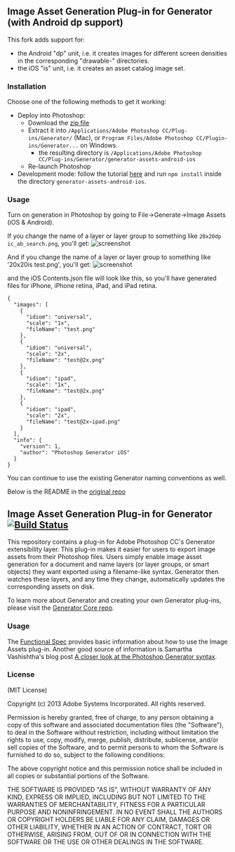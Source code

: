 ## Image Asset Generation Plug-in for Generator (with Android dp support)

This fork adds support for:
 - the Android "dp" unit, i.e. it creates images for different screen densities in the corresponding "drawable-" directories.
 - the iOS "is" unit, i.e. it creates an asset catalog image set.

### Installation
Choose one of the following methods to get it working:

- Deploy into Photoshop:
  - Download the [zip file](https://github.com/kcoop/generator-assets/releases/tag/android-1.0.1)
  - Extract it into `/Applications/Adobe Photoshop CC/Plug-ins/Generator/` (Mac), or `Program Files/Adobe Photoshop CC/Plugin-ins/Generator...` on Windows.
    - the resulting directory is `/Applications/Adobe Photoshop CC/Plug-ins/Generator/generator-assets-android-ios`
  - Re-launch Photoshop
- Development mode: follow the tutorial [here](http://tomkrcha.com/?p=3896) and run `npm install` inside the directory `generator-assets-android-ios`.

### Usage
Turn on generation in Photoshop by going to File->Generate->Image Assets (iOS & Android).

If you change the name of a layer or layer group to something like `20x20dp ic_ab_search.png`, you'll get:
![screenshot](https://raw.github.com/kcoop/generator-assets/master/generated_dirs_screenshot.png)

And if you change the name of a layer or layer group to something like '20x20is test.png', you'll get:
![screenshot](https://raw.github.com/kcoop/generator-assets/master/generated_ios_dirs_screenshot.png)

and the iOS Contents.json file will look like this, so you'll have generated files for iPhone, iPhone retina, iPad, and iPad retina.
```
{
  "images": [
    {
      "idiom": "universal",
      "scale": "1x",
      "fileName": "test.png"
    },
    {
      "idiom": "universal",
      "scale": "2x",
      "fileName": "test@2x.png"
    },
    {
      "idiom": "ipad",
      "scale": "1x",
      "fileName": "test@2x.png"
    },
    {
      "idiom": "ipad",
      "scale": "2x",
      "fileName": "test@2x~ipad.png"
    }
  ],
  "info": {
    "version": 1,
    "author": "Photoshop Generator iOS"
  }
}
```

You can continue to use the existing Generator naming conventions as well.

Below is the README in the [original repo](https://github.com/adobe-photoshop/generator-assets)


## Image Asset Generation Plug-in for Generator [![Build Status](https://travis-ci.org/adobe-photoshop/generator-assets.png?branch=master)](https://travis-ci.org/adobe-photoshop/generator-assets)

This repository contains a plug-in for Adobe Photoshop CC's Generator extensibility layer. This plug-in makes it easier for users to export image assets from their Photoshop files. Users simply enable image asset generation for a document and name layers (or layer groups, or smart objects) they want exported using a filename-like syntax. Generator then watches these layers, and any time they change, automatically updates the corresponding assets on disk.

To learn more about Generator and creating your own Generator plug-ins, please visit the [Generator Core repo](https://github.com/adobe-photoshop/generator-core).

### Usage

The [Functional Spec](https://github.com/adobe-photoshop/generator-assets/wiki/Generate-Web-Assets-Functional-Spec)
provides basic information about how to use the Image Assets plug-in.
Another good source of information is Samartha Vashishtha's blog post
[A closer look at the Photoshop Generator syntax](http://blogs.adobe.com/samartha/2013/09/a-closer-look-at-the-photoshop-generator-syntax.html).

### License

(MIT License)

Copyright (c) 2013 Adobe Systems Incorporated. All rights reserved.

Permission is hereby granted, free of charge, to any person obtaining a
copy of this software and associated documentation files (the "Software"),
to deal in the Software without restriction, including without limitation
the rights to use, copy, modify, merge, publish, distribute, sublicense,
and/or sell copies of the Software, and to permit persons to whom the
Software is furnished to do so, subject to the following conditions:

The above copyright notice and this permission notice shall be included in
all copies or substantial portions of the Software.

THE SOFTWARE IS PROVIDED "AS IS", WITHOUT WARRANTY OF ANY KIND, EXPRESS OR
IMPLIED, INCLUDING BUT NOT LIMITED TO THE WARRANTIES OF MERCHANTABILITY,
FITNESS FOR A PARTICULAR PURPOSE AND NONINFRINGEMENT. IN NO EVENT SHALL THE
AUTHORS OR COPYRIGHT HOLDERS BE LIABLE FOR ANY CLAIM, DAMAGES OR OTHER
LIABILITY, WHETHER IN AN ACTION OF CONTRACT, TORT OR OTHERWISE, ARISING
FROM, OUT OF OR IN CONNECTION WITH THE SOFTWARE OR THE USE OR OTHER
DEALINGS IN THE SOFTWARE.
